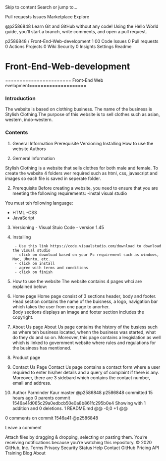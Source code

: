 Skip to content
Search or jump to…

Pull requests
Issues
Marketplace
Explore
 
@p2586848 
Learn Git and GitHub without any code!
Using the Hello World guide, you’ll start a branch, write comments, and open a pull request.


p2586848
/
Front-End-Web-development
1
00
 Code
 Issues 0
 Pull requests 0 Actions
 Projects 0
 Wiki
 Security 0
 Insights
 Settings
Readme

# Front-End-Web-development

======================= Front-End Web evelopment====================

### Introduction 
The website is based on clothing business. The name of the business is Stylish Clothing.The purpose of this website is to sell clothes such as asian, western, indo-western.

### Contents 

1. General Information 
Prerequisite
Versioning 
Installing 
How to use the website
Authors 

1. Gerneral Information 

Stylish Clothing is a website that sells clothes for both male and female. To create the website 4 folders wer required such as html, css, javascript and images 
so each file is saved in seperate folder. 

2. Prerequisite 
	Before creating a website, you need to ensure that you are meeting the following requirements:
		-instal visual studio 
    
  You must teh following language:
  - HTML
   -CSS
 - JavaScript

3. Versioning 
		- Visual Stuio Code - version 1.45
	
4. Installing 

		- Use this link https://code.visualstudio.com/download to download the visual studio
		- click on download based on your Pc requirement such as windows, Mac, Ubuntu, etc.
		- click on install 
		- agree with terms and conditions 
		- click on finish 

5. How to use the website 
	The website contains 4 pages whci are explained below:

1. Home page
	Home page consist of 3 sections header, body and footer. Head section contains the name of the buisness, a logo, navigation bar which takes the user from one page to anorher.  
	Body sections displays an image and footer section includes the copyright.

2. About Us page 
	About Us page contains the history of the busiess such as where teh business located, whenn the business was started, what do they do and so on. 
	Moreover, this page contains a lesgislation as well which is linked to government website where rules and regulations for the business has mentioned.

3. Product page 
	

4.  Contact Us Page
	Contact Us page contains a contact form where a user required to enter his/her details and a query of complaint if there is any. Moreover,
	there are 3 sidebard which contains the contact number, email and address. 


6. Author
Parminder Kaur
 master
@p2586848
p2586848 committed 15 hours ago 
0 parents commit 1546a41d065c29a0edbcb50e0a8b861fc295b0e4
Showing  with 1 addition and 0 deletions.
 1  README.md 
@@ -0,0 +1 @@

0 comments on commit 1546a41
@p2586848
 
 
Leave a comment

Attach files by dragging & dropping, selecting or pasting them.
 You’re receiving notifications because you’re watching this repository.
© 2020 GitHub, Inc.
Terms
Privacy
Security
Status
Help
Contact GitHub
Pricing
API
Training
Blog
About

